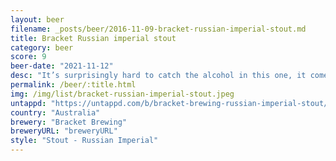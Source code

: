 ```yaml
---
layout: beer
filename: _posts/beer/2016-11-09-bracket-russian-imperial-stout.md
title: Bracket Russian imperial stout
category: beer
score: 9
beer-date: "2021-11-12"
desc: "It’s surprisingly hard to catch the alcohol in this one, it comes through a little bit more once it warms. It’s not a beer that I would reach out for often, but for what it is it is amazing"
permalink: /beer/:title.html
img: /img/list/bracket-russian-imperial-stout.jpeg
untappd: "https://untappd.com/b/bracket-brewing-russian-imperial-stout/4476282"
country: "Australia"
brewery: "Bracket Brewing"
breweryURL: "breweryURL"
style: "Stout - Russian Imperial"
---
```

